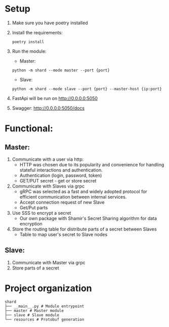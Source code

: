 # Setup

1. Make sure you have poetry installed

2. Install the requirements:
   ```
   poetry install
   ```

3. Run the module:
   - Master: 
   ```
   python -m shard --mode master --port {port} 
   ```
   - Slave:
   ```
   python -m shard --mode slave --port {port} --master-host {ip:port}
   ```
4. FastApi will be run on http://0.0.0.0:5050
5. Swagger: http://0.0.0.0:5050/docs


# Functional:

## Master:
1. Communicate with a user via http:
    - HTTP was chosen due to its popularity and convenience for handling stateful interactions and authentication.
    - Authentication (login, password, token)
    - GET/PUT secret - get or store secret
2. Communicate with Slaves via grpc
    - gRPC was selected as a fast and widely adopted protocol for efficient communication between internal services.
    - Accept connection request of new Slave
    - Get/Put parts
3. Use SSS to encrypt a secret
    - Our own package with Shamir's Secret Sharing algorithm for data encryption
4. Store the routing table for distribute parts of a secret between Slaves
    - Table to map user's secret to Slave nodes

## Slave:
1. Communicate with Master via grpc
2. Store parts of a secret

# Project organization
```
shard
├── __main__.py # Module entrypoint
├── master # Master module
├── slave # Slave module
└── resources # Protobuf generation
```